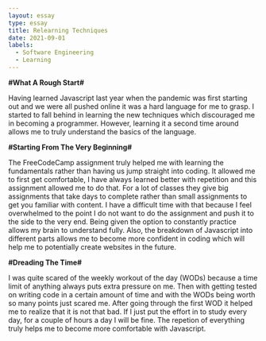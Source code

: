 ```yaml
---
layout: essay
type: essay
title: Relearning Techniques
date: 2021-09-01
labels:
  - Software Engineering
  - Learning
---
```


**#What A Rough Start#**

Having learned Javascript last year when the pandemic was first starting out and we were all pushed online it was a hard language for me to grasp. I started to fall behind in learning the new techniques which discouraged me in becoming a programmer. However, learning it a second time around allows me to truly understand the basics of the language.

**#Starting From The Very Beginning#**

The FreeCodeCamp assignment truly helped me with learning the fundamentals rather than having us jump straight into coding. It allowed me to first get comfortable, I have always learned better with repetition and this assignment allowed me to do that. For a lot of classes they give big assignments that take days to complete rather than small assignments to get you familiar with content. I have a difficult time with that because I feel overwhelmed to the point I do not want to do the assignment and push it to the side to the very end. Being given the option to constantly practice allows my brain to understand fully. Also, the breakdown of Javascript into different parts allows me to become more confident in coding which will help me to potentially create websites in the future.

**#Dreading The Time#**

I was quite scared of the weekly workout of the day (WODs) because a time limit of anything always puts extra pressure on me. Then with getting tested on writing code in a certain amount of time and with the WODs being worth so many points just scared me. After going through the first WOD it helped me to realize that it is not that bad. If I just put the effort in to study every day, for a couple of hours a day I will be fine. The repetion of everything truly helps me to become more comfortable with Javascript. 
